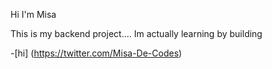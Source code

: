 Hi I'm Misa

This is my backend project....
Im actually learning by building

-[hi] (https://twitter.com/Misa-De-Codes)

